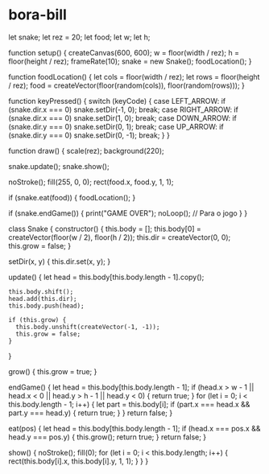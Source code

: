 # bora-bill
let snake;
let rez = 20;
let food;
let w;
let h;

function setup() {
  createCanvas(600, 600);
  w = floor(width / rez);
  h = floor(height / rez);
  frameRate(10);
  snake = new Snake();
  foodLocation();
}

function foodLocation() {
  let cols = floor(width / rez);
  let rows = floor(height / rez);
  food = createVector(floor(random(cols)), floor(random(rows)));
}

function keyPressed() {
  switch (keyCode) {
    case LEFT_ARROW:
      if (snake.dir.x === 0) snake.setDir(-1, 0);
      break;
    case RIGHT_ARROW:
      if (snake.dir.x === 0) snake.setDir(1, 0);
      break;
    case DOWN_ARROW:
      if (snake.dir.y === 0) snake.setDir(0, 1);
      break;
    case UP_ARROW:
      if (snake.dir.y === 0) snake.setDir(0, -1);
      break;
  }
}

function draw() {
  scale(rez);
  background(220);

  snake.update();
  snake.show();
  
  noStroke();
  fill(255, 0, 0);
  rect(food.x, food.y, 1, 1);

  if (snake.eat(food)) {
    foodLocation();
  }

  if (snake.endGame()) {
    print("GAME OVER");
    noLoop(); // Para o jogo
  }
}

class Snake {
  constructor() {
    this.body = [];
    this.body[0] = createVector(floor(w / 2), floor(h / 2));
    this.dir = createVector(0, 0);
    this.grow = false;
  }

  setDir(x, y) {
    this.dir.set(x, y);
  }

  update() {
    let head = this.body[this.body.length - 1].copy();

    this.body.shift();
    head.add(this.dir);
    this.body.push(head);

    if (this.grow) {
      this.body.unshift(createVector(-1, -1));
      this.grow = false;
    }
  }

  grow() {
    this.grow = true;
  }

  endGame() {
    let head = this.body[this.body.length - 1];
    if (head.x > w - 1 || head.x < 0 || head.y > h - 1 || head.y < 0) {
      return true;
    }
    for (let i = 0; i < this.body.length - 1; i++) {
      let part = this.body[i];
      if (part.x === head.x && part.y === head.y) {
        return true;
      }
    }
    return false;
  }

  eat(pos) {
    let head = this.body[this.body.length - 1];
    if (head.x === pos.x && head.y === pos.y) {
      this.grow();
      return true;
    }
    return false;
  }

  show() {
    noStroke();
    fill(0);
    for (let i = 0; i < this.body.length; i++) {
      rect(this.body[i].x, this.body[i].y, 1, 1);
    }
  }
}
